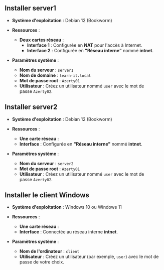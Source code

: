## Installer server1

- **Système d'exploitation** : Debian 12 (Bookworm)
    
- **Ressources** :
    - **Deux cartes réseau** :
        - **Interface 1** : Configurée en **NAT** pour l'accès à Internet.
        - **Interface 2** : Configurée en **"Réseau interne"** nommé **intnet**.
          
- **Paramètres système** :
    - **Nom du serveur** : `server1`
    - **Nom de domaine** : `learn-it.local`
    - **Mot de passe root** : `Azerty01`
    - **Utilisateur** : Créez un utilisateur nommé `user` avec le mot de passe `Azerty02`.

## Installer server2

- **Système d'exploitation** : Debian 12 (Bookworm)
    
- **Ressources** :
    - **Une carte réseau** :
    - **Interface** : Configurée en **"Réseau interne"** nommé **intnet**.
      
- **Paramètres système** :
    - **Nom du serveur** : `server2`
    - **Mot de passe root** : `Azerty01`
    - **Utilisateur** : Créez un utilisateur nommé `user` avec le mot de passe `Azerty02`.

## Installer le client Windows

- **Système d'exploitation** : Windows 10 ou Windows 11
    
- **Ressources** :
    - **Une carte réseau** :
    - **Interface** : Connectée au réseau interne **intnet**.
      
- **Paramètres système** :
    - **Nom de l'ordinateur** : `client`
    - **Utilisateur** : Créez un utilisateur (par exemple, `user`) avec le mot de passe de votre choix.

